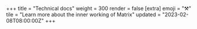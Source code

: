 +++
title = "Technical docs"
weight = 300
render = false
[extra]
emoji = "⚒️"
tile = "Learn more about the inner working of Matrix"
updated = "2023-02-08T08:00:00Z"
+++
